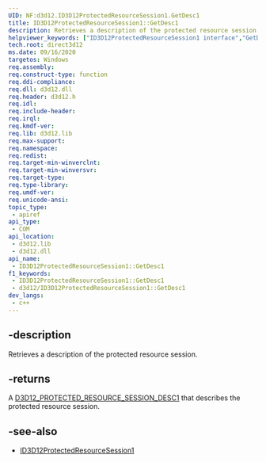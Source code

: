 ```yaml
---
UID: NF:d3d12.ID3D12ProtectedResourceSession1.GetDesc1
title: ID3D12ProtectedResourceSession1::GetDesc1
description: Retrieves a description of the protected resource session.
helpviewer_keywords: ["ID3D12ProtectedResourceSession1 interface","GetDesc1 method","ID3D12ProtectedResourceSession1.GetDesc1","ID3D12ProtectedResourceSession1::GetDesc1","GetDesc1","GetDesc1 method","GetDesc1 method","ID3D12ProtectedResourceSession1 interface","direct3d12.id3d12device7_getdesc1","d3d12/ID3D12ProtectedResourceSession1::GetDesc1"]
tech.root: direct3d12
ms.date: 09/16/2020
targetos: Windows
req.assembly: 
req.construct-type: function
req.ddi-compliance: 
req.dll: d3d12.dll
req.header: d3d12.h
req.idl: 
req.include-header: 
req.irql: 
req.kmdf-ver: 
req.lib: d3d12.lib
req.max-support: 
req.namespace: 
req.redist: 
req.target-min-winverclnt: 
req.target-min-winversvr: 
req.target-type: 
req.type-library: 
req.umdf-ver: 
req.unicode-ansi: 
topic_type:
 - apiref
api_type:
 - COM
api_location:
 - d3d12.lib
 - d3d12.dll
api_name:
 - ID3D12ProtectedResourceSession1::GetDesc1
f1_keywords:
 - ID3D12ProtectedResourceSession1::GetDesc1
 - d3d12/ID3D12ProtectedResourceSession1::GetDesc1
dev_langs:
 - c++
---
```


## -description

Retrieves a description of the protected resource session.

## -returns

A [D3D12_PROTECTED_RESOURCE_SESSION_DESC1](./ns-d3d12-d3d12_protected_resource_session_desc1.md) that describes the protected resource session.

## -see-also

* [ID3D12ProtectedResourceSession1](./nn-d3d12-id3d12protectedresourcesession1.md)

